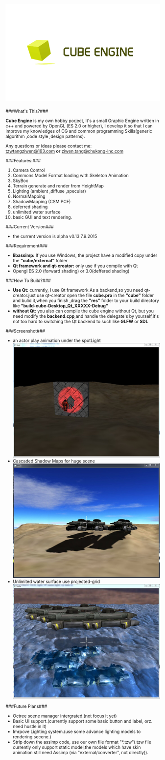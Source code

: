 ![](logo.png)
===================
###What's This?###

<b>Cube Engine</b> is my own hobby porject, It's a small Graphic Engine written in c++ and powered by OpenGL (ES 2.0 or higher), I develop it so that I can improve my knowledges of CG and common programming Skills(generic algorithm ,code style ,design patterns).


Any questions or ideas please contact me: <br> tzwtangziwen@163.com <b>or</b> ziwen.tang@chukong-inc.com

###Features:###
1. Camera Control
2. Commons Model Format loading with Skeleton Animation
3. SkyBox
4. Terrain generate and render from HeightMap
5. Lighting (ambient ,diffuse ,specular)
6. NormalMapping
7. ShadowMapping (CSM PCF)
8. deferred shading
9. unlimited water surface
10. basic GUI and text rendering.

###Current Version###
* the current version is alpha v0.13 7.9.2015

###Requirement###
* <b>libassimp:</b> If you use Windows, the project have a modified copy under the  <b>"cube/external"</b> folder
* <b>Qt framework and qt-creator:</b> only use if you compile with Qt
* Opengl ES 2.0 (forward shading) or 3.0(deffered shading)


###How To Build?###
* <b>Use Qt:</b> currently, I use Qt framework As a backend,so you need qt-creator.just use qt-creator open the file <b>cube.pro</b> in the <b>"cube"</b> folder and bulid it,when you finish ,drag the <b>"res"</b> folder to your build directory like <b>"build-cube-Desktop_Qt_XXXXX-Debug"</b>
* <b>without Qt:</b> you also can compile the cube engine without Qt, but you need modify the <b>backend.cpp</b>,and handle the delegate's by yourself,it's not too hard to switching the Qt backend to such like <b>GLFW</b> or <b>SDL</b>


###Screenshot###
* an actor play animation under the spotLight
![](screenshot_1.jpg)
* Cascaded Shadow Maps for huge scene
![](screenshot_2.jpg)
* Unlimited water surface use projected-grid
![](screenshot_3.jpg)


###Future Plans###
* Octree scene manager intergrated.(not focus it yet)
* Basic UI support.(currently support some basic button and label, orz. need hustle in it)
* Imrpove Lighting system.(use some advance lighting models to rendering secene.)
* Strip down the assimp code, use our own file format "*.tzw"(.tzw file currently only support static model,the models which have skin animation still need Assimp (via "external/converter", not directly)).